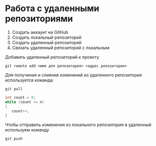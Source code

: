 # Работа с удаленными репозиториями

1. Создать аккаунт на GitHub
2. Создать локальный репозиторий
3. Создать удаленный репозиторий
4. Связать удаленный репозиторий с локальным

 Дoбавить удаленный репозиторий к проекту 
 ```
 git remote add <имя для репозитория> <адрес репозитория>
 ```
 
 Для получения и слияния изменений из удаленного репозитория используется команда: 
 ```
 git pull
 ```
 
 ```C#
 int count = 0;
 while (count <= n)
 {
    count++;
 }
 ```

Чтобы отправить изменения из локального репозитория в удаленный используем команду

```
git push
```
